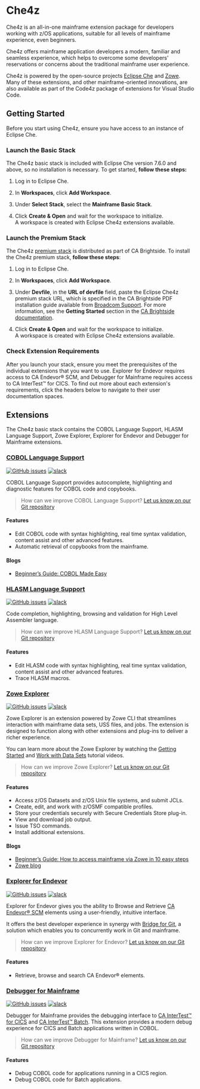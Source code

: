 # Che4z

Che4z is an all-in-one mainframe extension package for developers working with z/OS applications, suitable for all levels of mainframe experience, even beginners.

Che4z offers mainframe application developers a modern, familiar and seamless experience, which helps to overcome some developers' reservations or concerns about the traditional mainframe user experience.

Che4z is powered by the open-source projects [Eclipse Che](https://www.eclipse.org/che/docs/che-7) and [Zowe](https://www.zowe.org/). Many of these extensions, and other mainframe-oriented innovations, are also available as part of the Code4z package of extensions for Visual Studio Code. 

## Getting Started

Before you start using Che4z, ensure you have access to an instance of Eclipse Che. 

### Launch the Basic Stack

The Che4z basic stack is included with Eclipse Che version 7.6.0 and above, so no installation is necessary. To get started, **follow these steps:** 

1. Log in to Eclipse Che.

2. In **Workspaces**, click **Add Workspace**.

3. Under **Select Stack**, select the **Mainframe Basic Stack**.

4. Click **Create & Open** and wait for the workspace to initialize.  
A workspace is created with Eclipse Che4z extensions available.

### Launch the Premium Stack

The Che4z [premium stack](https://techdocs.broadcom.com/content/broadcom/techdocs/us/en/ca-mainframe-software/devops/ca-brightside/3-0/eclipse-che4z.html) is distributed as part of CA Brightside. To install the Che4z premium stack, **follow these steps**: 

1. Log in to Eclipse Che.

2. In **Workspaces**, click **Add Workspace**.

3. Under **Devfile**, in the **URL of devfile** field, paste the Eclipse Che4z premium stack URL, which is specified in the CA Brightside PDF installation guide available from [Broadcom Support](https://casupport.broadcom.com/download-center/download-center.html). For more information, see the **Getting Started** section in the [CA Brightside documentation](https://techdocs.broadcom.com/content/broadcom/techdocs/us/en/ca-mainframe-software/devops/ca-brightside/3-0/getting-started.html).
    
4. Click **Create & Open** and wait for the workspace to initialize.  
A workspace is created with Eclipse Che4z extensions available.

### Check Extension Requirements

After you launch your stack, ensure you meet the prerequisites of the individual extensions that you want to use. Explorer for Endevor requires access to CA Endevor® SCM, and Debugger for Mainframe requires access to CA InterTest™ for CICS. To find out more about each extension's requirements, click the headers below to navigate to their user documentation spaces.

## Extensions

The Che4z basic stack contains the COBOL Language Support, HLASM Language Support, Zowe Explorer, Explorer for Endevor and Debugger for Mainframe extensions. 

### [COBOL Language Support](https://github.com/eclipse/che-che4z-lsp-for-cobol)
[![GitHub issues](https://img.shields.io/github/issues-raw/eclipse/che-che4z-lsp-for-cobol?style=flat-square)](https://github.com/eclipse/che-che4z-lsp-for-cobol/issues)
[![slack](https://img.shields.io/badge/chat-on%20Slack-blue?style=flat-square)](https://communityinviter.com/apps/che4z/code4z)

COBOL Language Support provides autocomplete, highlighting and diagnostic features for COBOL code and copybooks.

> How can we improve COBOL Language Support? [Let us know on our Git repository](https://github.com/eclipse/che-che4z-lsp-for-cobol/issues)

#### Features
* Edit COBOL code with syntax highlighting, real time syntax validation, content assist and other advanced features.
* Automatic retrieval of copybooks from the mainframe.

#### Blogs
* [Beginner’s Guide: COBOL Made Easy](https://medium.com/modern-mainframe/beginners-guide-cobol-made-easy-introduction-ecf2f611ac76)

### [HLASM Language Support](https://github.com/eclipse/che-che4z-lsp-for-hlasm) 
[![GitHub issues](https://img.shields.io/github/issues-raw/eclipse/che-che4z-lsp-for-hlasm?style=flat-square)](https://github.com/eclipse/che-che4z-lsp-for-hlasm/issues)
[![slack](https://img.shields.io/badge/chat-on%20Slack-blue?style=flat-square)](https://communityinviter.com/apps/che4z/code4z)

Code completion, highlighting, browsing and validation for High Level Assembler language.

> How can we improve HLASM Language Support? [Let us know on our Git repository](https://github.com/eclipse/che-che4z-lsp-for-hlasm/issues)

#### Features
* Edit HLASM code with syntax highlighting, real time syntax validation, content assist and other advanced features.
* Trace HLASM macros.

### [Zowe Explorer](https://marketplace.visualstudio.com/items?itemName=Zowe.vscode-extension-for-zowe) 
[![GitHub issues](https://img.shields.io/github/issues-raw/zowe/vscode-extension-for-zowe?style=flat-square)](https://github.com/zowe/vscode-extension-for-zowe/issues)
[![slack](https://img.shields.io/badge/chat-on%20Slack-blue?style=flat-square)](https://openmainframeproject.slack.com/)

Zowe Explorer is an extension powered by Zowe CLI that streamlines interaction with mainframe data sets, USS files, and jobs. The extension is designed to function along with other extensions and plug-ins to deliver a richer experience.

You can learn more about the Zowe Explorer by watching the [Getting Started](https://www.youtube.com/embed/G_WCsFZIWt4) and [Work with Data Sets](https://www.youtube.com/embed/X4oSHrI4oN4) tutorial videos.

> How can we improve Zowe Explorer? [Let us know on our Git repository](https://github.com/zowe/vscode-extension-for-zowe/issues)

#### Features
* Access z/OS Datasets and z/OS Unix file systems, and submit JCLs.
* Create, edit, and work with z/OSMF compatible profiles.
* Store your credentials securely with Secure Credentials Store plug-in.
* View and download job output.
* Issue TSO commands.
* Install additional extensions.

#### Blogs
* [Beginner’s Guide: How to access mainframe via Zowe in 10 easy steps](https://medium.com/zowe/beginners-guide-how-to-access-mainframe-via-zowe-in-10-easy-steps-fbec14ed6ed2)
* [Zowe blog](https://medium.com/zowe)

### [Explorer for Endevor](https://github.com/eclipse/che-che4z-explorer-for-endevor)
[![GitHub issues](https://img.shields.io/github/issues-raw/eclipse/che-che4z-explorer-for-endevor?style=flat-square)](https://github.com/eclipse/che-che4z-explorer-for-endevor/issues)
[![slack](https://img.shields.io/badge/chat-on%20Slack-blue?style=flat-square)](https://communityinviter.com/apps/che4z/code4z)

Explorer for Endevor gives you the ability to Browse and Retrieve [CA Endevor® SCM](https://www.broadcom.com/products/mainframe/devops-app-development/app/endevor-software-change-manager) elements using a user-friendly, intuitive interface.

It offers the best developer experience in synergy with [Bridge for Git](https://youtu.be/sjnZuQpUVM4), a solution which enables you to concurrently work in Git and mainframe.

> How can we improve Explorer for Endevor? [Let us know on our Git repository](https://github.com/eclipse/che-che4z-explorer-for-endevor/issues)

#### Features
* Retrieve, browse and search CA Endevor® elements.

### [Debugger for Mainframe](https://github.com/BroadcomMFD/debugger-for-mainframe)
[![GitHub issues](https://img.shields.io/github/issues-raw/broadcomMFD/debugger-for-mainframe?style=flat-square)](https://github.com/BroadcomMFD/debugger-for-mainframe/issues)
[![slack](https://img.shields.io/badge/chat-on%20Slack-blue?style=flat-square)](https://communityinviter.com/apps/che4z/code4z)

Debugger for Mainframe provides the debugging interface to [CA InterTest™ for CICS](https://www.broadcom.com/products/mainframe/devops-app-development/testing-quality/intertest-cics) and [CA InterTest™ Batch](https://www.broadcom.com/products/mainframe/testing-and-quality/intertest-batch). This extension provides a modern debug experience for CICS and Batch applications written in COBOL.

> How can we improve Debugger for Mainframe? [Let us know on our Git repository](https://github.com/BroadcomMFD/debugger-for-mainframe/issues)

#### Features

* Debug COBOL code for applications running in a CICS region.
* Debug COBOL code for Batch applications.
